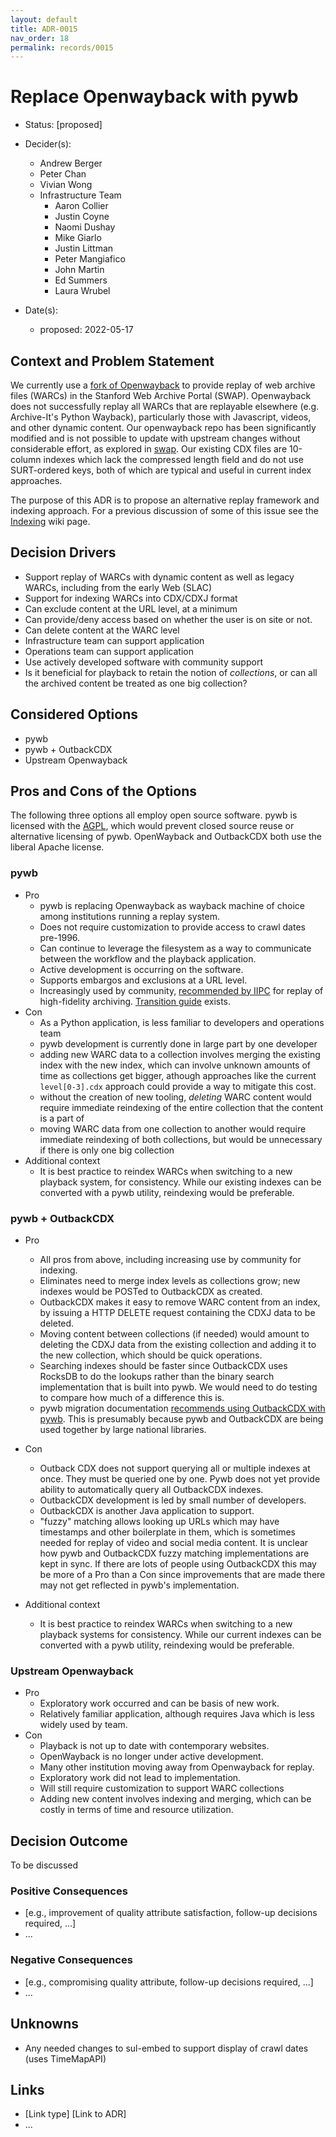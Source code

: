 ```yaml
---
layout: default
title: ADR-0015
nav_order: 18
permalink: records/0015
---
```

# Replace Openwayback with pywb

* Status: [proposed] <!-- required -->
* Decider(s): <!-- required -->
  * Andrew Berger
  * Peter Chan
  * Vivian Wong
  * Infrastructure Team
    * Aaron Collier
    * Justin Coyne
    * Naomi Dushay
    * Mike Giarlo
    * Justin Littman
    * Peter Mangiafico
    * John Martin
    * Ed Summers
    * Laura Wrubel

* Date(s): <!-- required -->
  * proposed: 2022-05-17

## Context and Problem Statement <!-- required -->

We currently use a [fork of Openwayback](https://github.com/sul-dlss/openwayback) to provide replay of web archive files (WARCs) in the Stanford Web Archive Portal (SWAP). Openwayback does not successfully replay all WARCs that are replayable elsewhere (e.g. Archive-It's Python Wayback), particularly those with Javascript, videos, and other dynamic content.  Our openwayback repo has been significantly modified and is not possible to update with upstream changes without considerable effort, as explored in [swap](https://github.com/sul-dlss/swap). Our existing CDX files are 10-column indexes which lack the compressed length field and do not use SURT-ordered keys, both of which are typical and useful in current index approaches.

The purpose of this ADR is to propose an alternative replay framework and indexing approach. For a previous discussion of some of this issue see the [Indexing](https://github.com/sul-dlss/web-archiving/wiki/Indexing) wiki page.

## Decision Drivers <!-- optional -->

* Support replay of WARCs with dynamic content as well as legacy WARCs, including from the early Web (SLAC)
* Support for indexing WARCs into CDX/CDXJ format
* Can exclude content at the URL level, at a minimum
* Can provide/deny access based on whether the user is on site or not.
* Can delete content at the WARC level
* Infrastructure team can support application
* Operations team can support application
* Use actively developed software with community support
* Is it beneficial for playback to retain the notion of *collections*, or can all the archived content be treated as one big collection?

## Considered Options <!-- required -->

* pywb
* pywb + OutbackCDX
* Upstream Openwayback

## Pros and Cons of the Options

The following three options all employ open source software. pywb is licensed with the [AGPL](https://en.wikipedia.org/wiki/GNU_Affero_General_Public_License), which would prevent closed source reuse or alternative licensing of pywb. OpenWayback and OutbackCDX both use the liberal Apache license.

### pywb

* Pro
  * pywb is replacing Openwayback as wayback machine of choice among institutions running a replay system.
  * Does not require customization to provide access to crawl dates pre-1996.
  * Can continue to leverage the filesystem as a way to communicate between the workflow and the playback application.
  * Active development is occurring on the software.
  * Supports embargos and exclusions at a URL level.
  * Increasingly used by community, [recommended by IIPC](https://netpreserveblog.wordpress.com/2020/12/16/openwayback-to-pywb-transition-guide/) for replay of high-fidelity archiving. [Transition guide](https://pywb.readthedocs.io/en/latest/manual/owb-transition.html) exists.
* Con
  * As a Python application, is less familiar to developers and operations team
  * pywb development is currently done in large part by one developer
  * adding new WARC data to a collection involves merging the existing index with the new index, which can involve unknown amounts of time as collections get bigger, athough approaches like the current `level[0-3].cdx` approach could provide a way to mitigate this cost.
  * without the creation of new tooling, *deleting* WARC content would require immediate reindexing of the entire collection that the content is a part of
  * moving WARC data from one collection to another would require immediate reindexing of both collections, but would be unnecessary if there is only one big collection
* Additional context
  * It is best practice to reindex WARCs when switching to a new playback system, for consistency. While our existing indexes can be converted with a pywb utility, reindexing would be preferable.

### pywb + OutbackCDX

* Pro
  * All pros from above, including increasing use by community for indexing.
  * Eliminates need to merge index levels as collections grow; new indexes would be POSTed to OutbackCDX as created.
  * OutbackCDX makes it easy to remove WARC content from an index, by issuing a HTTP DELETE request containing the CDXJ data to be deleted.
  * Moving content between collections (if needed) would amount to deleting the CDXJ data from the existing collection and adding it to the new collection, which should be quick operations.
  * Searching indexes should be faster since OutbackCDX uses RocksDB to do the lookups rather than the binary search implementation that is built into pywb. We would need to do testing to compare how much of a difference this is.
  * pywb migration documentation [recommends using OutbackCDX with pywb](https://pywb.readthedocs.io/en/latest/manual/owb-transition.html?highlight=outbackcdx#openwayback-transition-guide). This is presumably because pywb and OutbackCDX are being used together by large national libraries.

* Con
  * Outback CDX does not support querying all or multiple indexes at once. They must be queried one by one. Pywb does not yet provide ability to automatically query all OutbackCDX indexes.
  * OutbackCDX development is led by small number of developers.
  * OutbackCDX is another Java application to support.
  * "fuzzy" matching allows looking up URLs which may have timestamps and other boilerplate in them, which is sometimes needed for replay of video and social media content. It is unclear how pywb and OutbackCDX fuzzy matching implementations are kept in sync. If there are lots of people using OutbackCDX this may be more of a Pro than a Con since improvements that are made there may not get reflected in pywb's implementation.

* Additional context
  * It is best practice to reindex WARCs when switching to a new playback systems for consistency. While our current indexes can be converted with a pywb utility, reindexing would be preferable.

### Upstream Openwayback

* Pro
  * Exploratory work occurred and can be basis of new work.
  * Relatively familiar application, although requires Java which is less widely used by team.
* Con
  * Playback is not up to date with contemporary websites.
  * OpenWayback is no longer under active development.
  * Many other institution moving away from Openwayback for replay.
  * Exploratory work did not lead to implementation.
  * Will still require customization to support WARC collections
  * Adding new content involves indexing and merging, which can be costly in terms of time and resource utilization.

## Decision Outcome <!-- required -->

To be discussed

### Positive Consequences <!-- optional -->

* [e.g., improvement of quality attribute satisfaction, follow-up decisions required, …]
* ...

### Negative Consequences <!-- optional -->

* [e.g., compromising quality attribute, follow-up decisions required, …]
* ...

## Unknowns

* Any needed changes to sul-embed to support display of crawl dates (uses TimeMapAPI)

## Links <!-- optional -->

* [Link type] [Link to ADR] <!-- example: Refined by [ADR-0005](0005-example.md) -->
* ... <!-- numbers of links can vary -->
